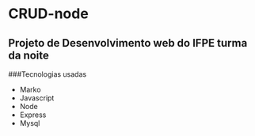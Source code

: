 # CRUD-node

## Projeto de Desenvolvimento web do IFPE turma da noite

###Tecnologias usadas

- Marko
- Javascript
- Node
- Express
- Mysql